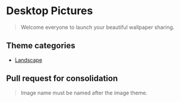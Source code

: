 # Desktop Pictures

> Welcome everyone to launch your beautiful wallpaper sharing.

## Theme categories
- [Landscape](https://github.com/ofcold/desktop-pictures/tree/master/Landscape)


## Pull request for consolidation
> Image name must be named after the image theme.

